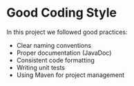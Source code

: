 # Good Coding Style

In this project we followed good practices:
- Clear naming conventions
- Proper documentation (JavaDoc)
- Consistent code formatting
- Writing unit tests
- Using Maven for project management
